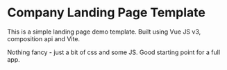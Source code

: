 # Company Landing Page Template

This is a simple landing page demo template. Built using Vue JS v3, composition api and Vite.

Nothing fancy - just a bit of css and some JS. Good starting point for a full app.

